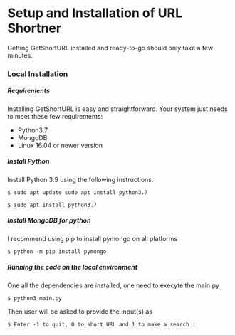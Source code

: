 # Setup and Installation of URL Shortner

Getting GetShortURL installed and ready-to-go should only take a few minutes.


### Local Installation

##### Requirements

Installing GetShortURL is easy and straightforward. Your system just needs to meet these few requirements:

* Python3.7
* MongoDB
* Linux 16.04 or newer version

##### Install Python

Install Python 3.9 using the following instructions.

```
$ sudo apt update sudo apt install python3.7
```

```
$ sudo apt install python3.7
```

##### Install MongoDB for python

I recommend using pip to install pymongo on all platforms

```
$ python -m pip install pymongo
```
##### Running the code on the local environment

One all the dependencies are installed, one need to execyte the main.py

```
$ python3 main.py
```
Then user will be asked to provide the input(s) as
```
$ Enter -1 to quit, 0 to short URL and 1 to make a search :
```
